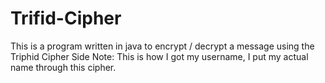 # Trifid-Cipher

This is a program written in java to encrypt / decrypt a message using the Triphid Cipher
Side Note: This is how I got my username, I put my actual name through this cipher.
